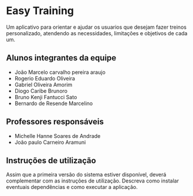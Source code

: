# Easy Training

Um aplicativo para orientar e ajudar os usuarios que desejam fazer treinos personalizado, atendendo as necessidades, limitações e objetivos de cada um. 

## Alunos integrantes da equipe

* João Marcelo carvalho pereira araujo
* Rogerio Eduardo Oliveira
* Gabriel Oliveira Amorim
* Diogo Caribe Brunoro
* Bruno Kenji Fantucci Sato
* Bernardo de Resende Marcelino

## Professores responsáveis

* Michelle Hanne Soares de Andrade 
* João paulo Carneiro Aramuni

## Instruções de utilização

Assim que a primeira versão do sistema estiver disponível, deverá complementar com as instruções de utilização. Descreva como instalar eventuais dependências e como executar a aplicação.
